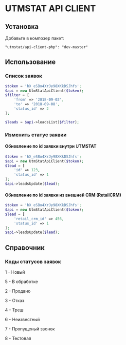 UTMSTAT API CLIENT
==================


## Установка

Добавьте в композер пакет: 
```text
"utmstat/api-client-php": "dev-master"
```

## Использование

### Список заявок

```php
$token = 'hX_eSBo4XrJy98XKkDSJhfs';
$api = new UtmStatApiClient($token);
$filter = [
	'from' => '2018-09-02',
	'to' => '2018-09-08',
	'status_id' => 2
];

$leads = $api->leadsList($filter);
```

### Изменить статус заявки

#### Обновление по id заявки внутри UTMSTAT

```php
$token = 'hX_eSBo4XrJy98XKkDSJhfs';
$api = new UtmStatApiClient($token);
$lead = [
	'id' => 123,
	'status_id' => 1
];
$api->leadsUpdate($lead);
```

#### Обновление по id заявки из внешней CRM (RetailCRM)

```php
$token = 'hX_eSBo4XrJy98XKkDSJhfs';
$api = new UtmStatApiClient($token);
$lead = [
	'retail_crm_id' => 456,
	'status_id' => 1
];
$api->leadsUpdate($lead);
```

## Справочник

### Коды статусов заявок

1 - Новый

5 - В обработке

2 - Продано

3 - Отказ

4 - Треш

6 - Неизвестный

7 - Пропущеный звонок

8 - Тестовая

